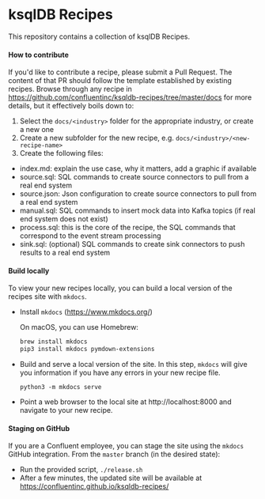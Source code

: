 # ksqlDB Recipes

This repository contains a collection of ksqlDB Recipes.

#### How to contribute

If you'd like to contribute a recipe, please submit a Pull Request.
The content of that PR should follow the template established by existing recipes.
Browse through any recipe in https://github.com/confluentinc/ksqldb-recipes/tree/master/docs for more details, but it effectively boils down to:

1. Select the `docs/<industry>` folder for the appropriate industry, or create a new one
2. Create a new subfolder for the new recipe, e.g. `docs/<industry>/<new-recipe-name>`
3. Create the following files:

- index.md: explain the use case, why it matters, add a graphic if available
- source.sql: SQL commands to create source connectors to pull from a real end system
- source.json: Json configuration to create source connectors to pull from a real end system
- manual.sql: SQL commands to insert mock data into Kafka topics (if real end system does not exist)
- process.sql: this is the core of the recipe, the SQL commands that correspond to the event stream processing
- sink.sql: (optional) SQL commands to create sink connectors to push results to a real end system



#### Build locally

To view your new recipes locally, you can build a local version of the recipes site with `mkdocs`.

- Install `mkdocs` (https://www.mkdocs.org/)

    On macOS, you can use Homebrew:
    ```bash
    brew install mkdocs
    pip3 install mkdocs pymdown-extensions
    ```

- Build and serve a local version of the site. In this step, `mkdocs` will give you information if you have any errors in your new recipe file.
    ```
    python3 -m mkdocs serve  
    ```

- Point a web browser to the local site at http://localhost:8000 and navigate to your new recipe.

#### Staging on GitHub

If you are a Confluent employee, you can stage the site using the `mkdocs` GitHub integration. From the `master` branch (in the desired state):
- Run the provided script, `./release.sh`
- After a few minutes, the updated site will be available at https://confluentinc.github.io/ksqldb-recipes/

